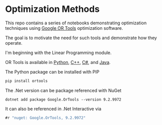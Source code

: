 # Optimization Methods

This repo contains a series of notebooks demonstrating optimization techniques using [Google OR Tools](https://developers.google.com/optimization/introduction/overview) optimization software.

The goal is to motivate the need for such tools and demonstrate how they operate.

I'm beginning with the Linear Programming module.

OR Tools is available in [Python](https://developers.google.com/optimization/install), [C++](https://developers.google.com/optimization/install/cpp), [C#](https://www.nuget.org/packages/Google.OrTools/9.2.9972?_src=template), and [Java](https://developers.google.com/optimization/install/java).

The Python package can be installed with PIP
```python
pip install ortools
```

The .Net version can be package referenced with NuGet
```
dotnet add package Google.OrTools --version 9.2.9972
```

It can also be referenced in .Net Interactive via
```c#
#r "nuget: Google.OrTools, 9.2.9972"
```
